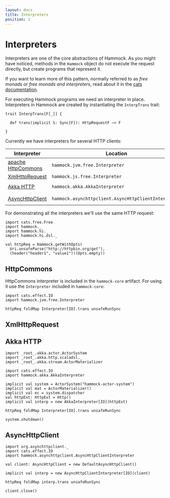 ```yaml
---
layout: docs
title: Interpreters
position: 2
---
```


# Interpreters

Interpreters are one of the core abstractions of Hammock.  As you
might have noticed, methods in the `Hammock` object do not
execute the request directly, but create programs that represent it.

If you want to learn more of this pattern, normally referred to as
_free monads_ or _free monads and interpreters_, read about it in
the [cats documentation][free-monad].

For executing Hammock programs we need an interpreter in place.
Interpreters in Hammock are created by instantiating the `InterpTrans`
trait:

```
trait InterpTrans[F[_]] {

  def trans(implicit S: Sync[F]): HttpRequestF ~> F

}
```

Currently we have interpreters for several HTTP clients:

| Interpreter | Location | Artifact | Platform |
| ----------- | -------- | -------- | -------- |
| [apache HttpCommons][httpcommons] | `hammock.jvm.free.Interpreter` | `hammock-core` | JVM |
| [XmlHttpRequest][xhr] | `hammock.js.free.Interpreter` | `hammock-core` | JavaScript |
| [Akka HTTP][akka-http] | `hammock.akka.AkkaInterpreter` | `hammock-akka-http` | JVM |
| [AsyncHttpClient][asynchttpclient] | `hammock.asynchttpclient.AsyncHttpClientInterpreter` | `hammock-asynchttpclient` | JVM |

For demonstrating all the interpreters we'll use the same HTTP request:

```tut:silent
import cats.free.Free
import hammock._
import hammock.hi._
import hammock.hi.dsl._

val httpReq = Hammock.getWithOpts(
  Uri.unsafeParse("http://httpbin.org/get"),
  (header("header1", "value1"))(Opts.empty))
```


## HttpCommons

HttpCommons interpreter is included in the `hammock-core` artifact.
For using it use the `Interpreter` included in `hammock-core`:

```tut
import cats.effect.IO
import hammock.jvm.free.Interpreter

httpReq foldMap Interpreter[IO].trans unsafeRunSync
```

## XmlHttpRequest

## Akka HTTP

```tut
import _root_.akka.actor.ActorSystem
import _root_.akka.http.scaladsl._
import _root_.akka.stream.ActorMaterializer

import cats.effect.IO
import hammock.akka.AkkaInterpreter

implicit val system = ActorSystem("hammock-actor-system")
implicit val mat = ActorMaterializer()
implicit val ec = system.dispatcher
val httpExt: HttpExt = Http()
implicit val interp = new AkkaInterpreter[IO](httpExt)

httpReq foldMap Interpreter[IO].trans unsafeRunSync

system.shutdown()
```

## AsyncHttpClient

```tut
import org.asynchttpclient._
import cats.effect.IO
import hammock.asynchttpclient.AsyncHttpClientInterpreter

val client: AsyncHttpClient = new DefaultAsyncHttpClient()

implicit val interp = new AsyncHttpClientInterpreter[IO](client)

httpReq foldMap interp.trans unsafeRunSync

client.close()
```


[httpcommons]: http://hc.apache.org/
[xhr]: https://developer.mozilla.org/en-US/docs/Web/API/XMLHttpRequest
[akka-http]: https://doc.akka.io/docs/akka-http/current/client-side/index.html
[asynchttpclient]: https://github.com/AsyncHttpClient/async-http-client/
[free-monad]: https://typelevel.org/cats/datatypes/freemonad.html
